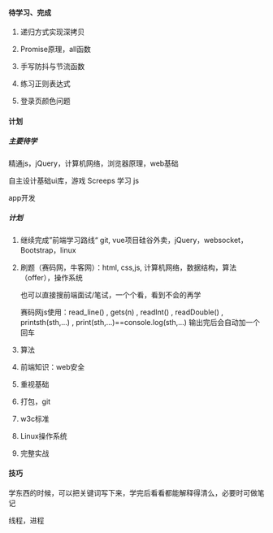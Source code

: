 #### 待学习、完成

1. 递归方式实现深拷贝
2. Promise原理，all函数
3. 手写防抖与节流函数
4. 练习正则表达式

5. 登录页颜色问题





#### 计划

##### 主要待学

精通js，jQuery，计算机网络，浏览器原理，web基础

自主设计基础ui库，游戏 Screeps 学习 js

app开发

##### 计划

1. 继续完成”前端学习路线“    git, vue项目硅谷外卖，jQuery，websocket，Bootstrap，linux

2. 刷题（赛码网，牛客网）：html, css,js, 计算机网络，数据结构，算法（offer），操作系统

   也可以直接搜前端面试/笔试，一个个看，看到不会的再学

   赛码网js使用：read_line() , gets(n) , readInt() , readDouble() , printsth(sth,...) , print(sth,...)==console.log(sth,...) 输出完后会自动加一个回车

3. 算法

4. 前端知识：web安全

5. 重视基础

6. 打包，git

7. w3c标准

8. Linux操作系统

9. 完整实战



#### 技巧

学东西的时候，可以把关键词写下来，学完后看看都能解释得清么，必要时可做笔记



线程，进程


